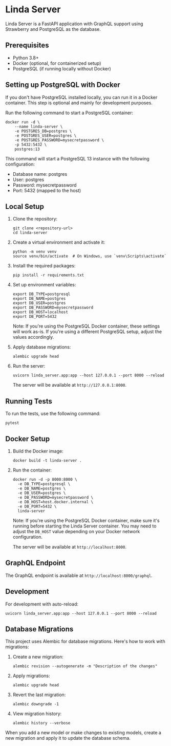 # Linda Server

Linda Server is a FastAPI application with GraphQL support using Strawberry and PostgreSQL as the database.

## Prerequisites

- Python 3.8+
- Docker (optional, for containerized setup)
- PostgreSQL (if running locally without Docker)

## Setting up PostgreSQL with Docker

If you don't have PostgreSQL installed locally, you can run it in a Docker container. This step is optional and mainly for development purposes.

Run the following command to start a PostgreSQL container:

```
docker run -d \
    --name linda-server \
    -e POSTGRES_DB=postgres \
    -e POSTGRES_USER=postgres \
    -e POSTGRES_PASSWORD=mysecretpassword \
    -p 5432:5432 \
    postgres:13
```

This command will start a PostgreSQL 13 instance with the following configuration:
- Database name: postgres
- User: postgres
- Password: mysecretpassword
- Port: 5432 (mapped to the host)

## Local Setup

1. Clone the repository:
   ```
   git clone <repository-url>
   cd linda-server
   ```

2. Create a virtual environment and activate it:
   ```
   python -m venv venv
   source venv/bin/activate  # On Windows, use `venv\Scripts\activate`
   ```

3. Install the required packages:
   ```
   pip install -r requirements.txt
   ```

4. Set up environment variables:
   ```
   export DB_TYPE=postgresql
   export DB_NAME=postgres
   export DB_USER=postgres
   export DB_PASSWORD=mysecretpassword
   export DB_HOST=localhost
   export DB_PORT=5432
   ```

   Note: If you're using the PostgreSQL Docker container, these settings will work as-is. If you're using a different PostgreSQL setup, adjust the values accordingly.

5. Apply database migrations:
   ```
   alembic upgrade head
   ```

6. Run the server:
   ```
   uvicorn linda_server.app:app --host 127.0.0.1 --port 8000 --reload
   ```

   The server will be available at `http://127.0.0.1:8000`.

## Running Tests

To run the tests, use the following command:

```
pytest
```

## Docker Setup

1. Build the Docker image:
   ```
   docker build -t linda-server .
   ```

2. Run the container:
   ```
   docker run -d -p 8000:8000 \
     -e DB_TYPE=postgresql \
     -e DB_NAME=postgres \
     -e DB_USER=postgres \
     -e DB_PASSWORD=mysecretpassword \
     -e DB_HOST=host.docker.internal \
     -e DB_PORT=5432 \
     linda-server
   ```

   Note: If you're using the PostgreSQL Docker container, make sure it's running before starting the Linda Server container. You may need to adjust the `DB_HOST` value depending on your Docker network configuration.

   The server will be available at `http://localhost:8000`.

## GraphQL Endpoint

The GraphQL endpoint is available at `http://localhost:8000/graphql`.

## Development

For development with auto-reload:

```
uvicorn linda_server.app:app --host 127.0.0.1 --port 8000 --reload
```

## Database Migrations

This project uses Alembic for database migrations. Here's how to work with migrations:

1. Create a new migration:
   ```
   alembic revision --autogenerate -m "Description of the changes"
   ```

2. Apply migrations:
   ```
   alembic upgrade head
   ```

3. Revert the last migration:
   ```
   alembic downgrade -1
   ```

4. View migration history:
   ```
   alembic history --verbose
   ```

When you add a new model or make changes to existing models, create a new migration and apply it to update the database schema.

